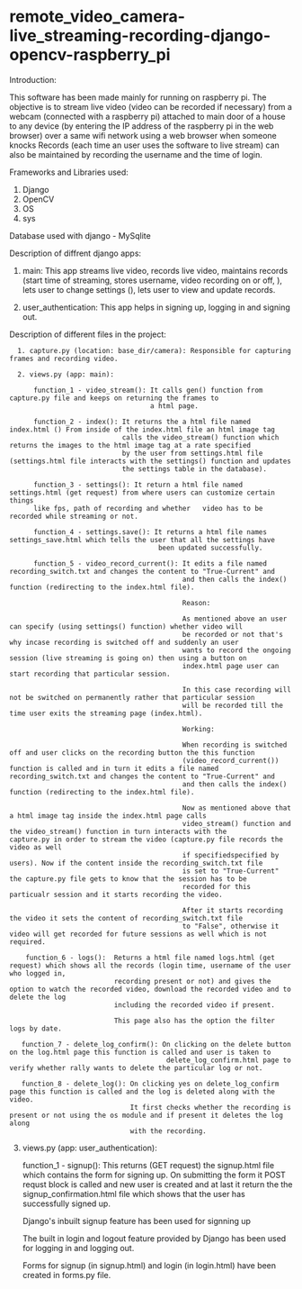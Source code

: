 # remote_video_camera-live_streaming-recording-django-opencv-raspberry_pi

Introduction:

This software has been made mainly for running on raspberry pi. The objective is to stream live video (video can be recorded if necessary) from a webcam (connected with a raspberry pi) attached to main door of a house to any device (by entering the IP address of the raspberry pi in the web browser) over a same wifi network using a web browser when someone knocks Records (each time an user uses the software to live stream) can also be maintained by recording the username and the time of login.

Frameworks and Libraries used:
  1. Django
  2. OpenCV
  3. OS 
  4. sys
  
  Database used with django - MySqlite
  
Description of diffrent django apps:

  1. main: This app streams live video, records live video, maintains records (start time of streaming, stores username, 
  video recording on or off, ), lets user to change settings (), lets user to view and update records.
           
  2. user_authentication: This app helps in signing up, logging in and signing out.
  
  Description of different files in the project:
  
      1. capture.py (location: base_dir/camera): Responsible for capturing frames and recording video.
      
      2. views.py (app: main): 
          
          function_1 - video_stream(): It calls gen() function from capture.py file and keeps on returning the frames to 
                                       a html page.
                                       
          function_2 - index(): It returns the a html file named index.html () From inside of the index.html file an html image tag 
                                calls the video_stream() function which returns the images to the html image tag at a rate specified
                                by the user from settings.html file (settings.html file interacts with the settings() function and updates 
                                the settings table in the database).
                                
          function_3 - settings(): It return a html file named settings.html (get request) from where users can customize certain things 
          like fps, path of recording and whether   video has to be recorded while streaming or not.
                                    
          function_4 - settings.save(): It returns a html file names settings_save.html which tells the user that all the settings have
                                         been updated successfully.
                                         
          function_5 - video_record_current(): It edits a file named recording_switch.txt and changes the content to "True-Current" and
                                               and then calls the index() function (redirecting to the index.html file).
                                               
                                               Reason:
                                               
                                               As mentioned above an user can specify (using settings() function) whether video will 
                                               be recorded or not that's why incase recording is switched off and suddenly an user
                                               wants to record the ongoing session (live streaming is going on) then using a button on
                                               index.html page user can start recording that particular session. 
                                               
                                               In this case recording will not be switched on permanently rather that particular session
                                               will be recorded till the time user exits the streaming page (index.html).
                                               
                                               Working:
                                               
                                               When recording is switched off and user clicks on the recording button the this function
                                               (video_record_current()) function is called and in turn it edits a file named                                                                                                     recording_switch.txt and changes the content to "True-Current" and
                                               and then calls the index() function (redirecting to the index.html file).
                                               
                                               Now as mentioned above that a html image tag inside the index.html page calls 
                                               video_stream() function and the video_stream() function in turn interacts with the                                                                                                capture.py in order to stream the video (capture.py file records the video as well
                                               if specifiedspecified by users). Now if the content inside the recording_switch.txt file
                                               is set to "True-Current" the capture.py file gets to know that the session has to be
                                               recorded for this particualr session and it starts recording the video.
                                               
                                               After it starts recording the video it sets the content of recording_switch.txt file
                                               to "False", otherwise it video will get recorded for future sessions as well which is not                                                                                        required.
                                               
        function_6 - logs():  Returns a html file named logs.html (get request) which shows all the records (login time, username of the user who logged in, 
                              recording present or not) and gives the option to watch the recorded video, download the recorded video and to delete the log 
                              including the recorded video if present.
                              
                              This page also has the option the filter logs by date.
                              
       function_7 - delete_log_confirm(): On clicking on the delete button on the log.html page this function is called and user is taken to
                                           delete_log_confirm.html page to verify whether rally wants to delete the particular log or not.
                                           
       function_8 - delete_log(): On clicking yes on delete_log_confirm page this function is called and the log is deleted along with the video.
                                  It first checks whether the recording is present or not using the os module and if present it deletes the log along
                                  with the recording.
                                  
   3. views.py (app: user_authentication): 
          
        function_1 - signup(): This returns (GET request) the signup.html file which contains the form for signing up.
                               On submitting the form it POST requst block is called and new user is created and at last it return the
                               the signup_confirmation.html file which shows that the user has successfully signed up. 
                               
         Django's inbuilt signup feature has been used for signning up
                               
                               
        The built in login and logout feature provided by Django has been used for logging in and logging out.
        
        
        Forms for signup (in signup.html) and login (in login.html) have been created in forms.py file.
                    
                                             
                                              
                                               
                  
                                
  
  
 
 
  
  

